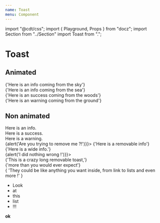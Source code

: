 ```yaml
---
name: Toast
menu: Component
---
```

import "@cdt/css";
import { Playground, Props } from "docz";
import Section from "../Section"
import Toast from ".";

# Toast

## Animated

<Playground>
  <Section>
    <Toast type="info" animate="from-top">
      {'Here is an info coming from the sky'}
    </Toast>
  </Section>
  <Section>
    <Toast type="info" animate="from-right">
      {'Here is an info coming from the sea'}
    </Toast>
  </Section>
  <Section>
    <Toast type="success" animate="from-left">
      {'Here is an success coming from the woods'}
    </Toast>
  </Section>
  <Section>
    <Toast type="warning" animate="from-bottom">
      {'Here is an warning coming from the ground'}
    </Toast>
  </Section>
</Playground>

## Non animated

<Playground>
  <Section>
    <Toast type="info">Here is an info.</Toast>
  </Section>
  <Section>
    <Toast type="success">Here is a success.</Toast>
  </Section>
  <Section>
    <Toast type="warning">Here is a warning.</Toast>
  </Section>
  <Section>
    <Toast type="info" onRemove={() => {alert('Are you trying to remove me ?!')}}>
      {'Here is a removable info'}
    </Toast>
  </Section>
  <Section>
    <Toast type="info" wide>
      {'Here is a wide info.'}
    </Toast>
  </Section>
  <Section>
    <Toast type="info" onRemove={() => {alert('I did nothing wrong !')}}>
      <div>
        {'This is a crazy long removable toast,'}
        <br />
        {'more than you would ever expect'}
        <br />
        {
          'They could be like anything you want inside, from link to lists and even more !'
        }
        <br />
        <ul>
          <li>Look</li>
          <li>at</li>
          <li>this</li>
          <li>list</li>
          <li>!!!</li>
        </ul>
        <b>ok</b>
      </div>
    </Toast>
  </Section>
</Playground>

<Props of={Toast} />
